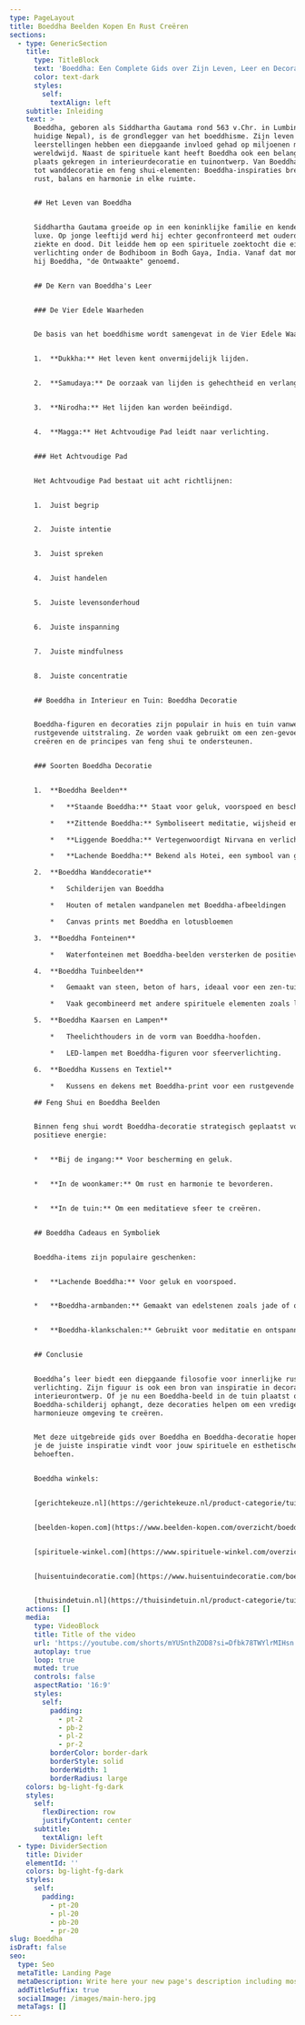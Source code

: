 ```yaml
---
type: PageLayout
title: Boeddha Beelden Kopen En Rust Creëren
sections:
  - type: GenericSection
    title:
      type: TitleBlock
      text: 'Boeddha: Een Complete Gids over Zijn Leven, Leer en Decoratie'
      color: text-dark
      styles:
        self:
          textAlign: left
    subtitle: Inleiding
    text: >
      Boeddha, geboren als Siddhartha Gautama rond 563 v.Chr. in Lumbini (het
      huidige Nepal), is de grondlegger van het boeddhisme. Zijn leven en
      leerstellingen hebben een diepgaande invloed gehad op miljoenen mensen
      wereldwijd. Naast de spirituele kant heeft Boeddha ook een belangrijke
      plaats gekregen in interieurdecoratie en tuinontwerp. Van Boeddha-beelden
      tot wanddecoratie en feng shui-elementen: Boeddha-inspiraties brengen
      rust, balans en harmonie in elke ruimte.


      ## Het Leven van Boeddha


      Siddhartha Gautama groeide op in een koninklijke familie en kende alleen
      luxe. Op jonge leeftijd werd hij echter geconfronteerd met ouderdom,
      ziekte en dood. Dit leidde hem op een spirituele zoektocht die eindigde in
      verlichting onder de Bodhiboom in Bodh Gaya, India. Vanaf dat moment werd
      hij Boeddha, "de Ontwaakte" genoemd.


      ## De Kern van Boeddha's Leer


      ### De Vier Edele Waarheden


      De basis van het boeddhisme wordt samengevat in de Vier Edele Waarheden:


      1.  **Dukkha:** Het leven kent onvermijdelijk lijden.


      2.  **Samudaya:** De oorzaak van lijden is gehechtheid en verlangen.


      3.  **Nirodha:** Het lijden kan worden beëindigd.


      4.  **Magga:** Het Achtvoudige Pad leidt naar verlichting.


      ### Het Achtvoudige Pad


      Het Achtvoudige Pad bestaat uit acht richtlijnen:


      1.  Juist begrip


      2.  Juiste intentie


      3.  Juist spreken


      4.  Juist handelen


      5.  Juiste levensonderhoud


      6.  Juiste inspanning


      7.  Juiste mindfulness


      8.  Juiste concentratie


      ## Boeddha in Interieur en Tuin: Boeddha Decoratie


      Boeddha-figuren en decoraties zijn populair in huis en tuin vanwege hun
      rustgevende uitstraling. Ze worden vaak gebruikt om een zen-gevoel te
      creëren en de principes van feng shui te ondersteunen.


      ### Soorten Boeddha Decoratie


      1.  **Boeddha Beelden**

          *   **Staande Boeddha:** Staat voor geluk, voorspoed en bescherming.

          *   **Zittende Boeddha:** Symboliseert meditatie, wijsheid en innerlijke vrede.

          *   **Liggende Boeddha:** Vertegenwoordigt Nirvana en verlichting.

          *   **Lachende Boeddha:** Bekend als Hotei, een symbool van geluk en welvaart.

      2.  **Boeddha Wanddecoratie**

          *   Schilderijen van Boeddha

          *   Houten of metalen wandpanelen met Boeddha-afbeeldingen

          *   Canvas prints met Boeddha en lotusbloemen

      3.  **Boeddha Fonteinen**

          *   Waterfonteinen met Boeddha-beelden versterken de positieve energie en harmonie.

      4.  **Boeddha Tuinbeelden**

          *   Gemaakt van steen, beton of hars, ideaal voor een zen-tuin.

          *   Vaak gecombineerd met andere spirituele elementen zoals lantaarns en pagodes.

      5.  **Boeddha Kaarsen en Lampen**

          *   Theelichthouders in de vorm van Boeddha-hoofden.

          *   LED-lampen met Boeddha-figuren voor sfeerverlichting.

      6.  **Boeddha Kussens en Textiel**

          *   Kussens en dekens met Boeddha-print voor een rustgevende uitstraling.

      ## Feng Shui en Boeddha Beelden


      Binnen feng shui wordt Boeddha-decoratie strategisch geplaatst voor
      positieve energie:


      *   **Bij de ingang:** Voor bescherming en geluk.


      *   **In de woonkamer:** Om rust en harmonie te bevorderen.


      *   **In de tuin:** Om een meditatieve sfeer te creëren.


      ## Boeddha Cadeaus en Symboliek


      Boeddha-items zijn populaire geschenken:


      *   **Lachende Boeddha:** Voor geluk en voorspoed.


      *   **Boeddha-armbanden:** Gemaakt van edelstenen zoals jade of obsidiaan.


      *   **Boeddha-klankschalen:** Gebruikt voor meditatie en ontspanning.


      ## Conclusie


      Boeddha’s leer biedt een diepgaande filosofie voor innerlijke rust en
      verlichting. Zijn figuur is ook een bron van inspiratie in decoratie en
      interieurontwerp. Of je nu een Boeddha-beeld in de tuin plaatst of een
      Boeddha-schilderij ophangt, deze decoraties helpen om een vredige en
      harmonieuze omgeving te creëren.


      Met deze uitgebreide gids over Boeddha en Boeddha-decoratie hopen we dat
      je de juiste inspiratie vindt voor jouw spirituele en esthetische
      behoeften.


      Boeddha winkels:


      [gerichtekeuze.nl](https://gerichtekeuze.nl/product-categorie/tuin-decoratie/boeddha/)


      [beelden-kopen.com](https://www.beelden-kopen.com/overzicht/boeddha-beelden/)


      [spirituele-winkel.com](https://www.spirituele-winkel.com/overzicht/boeddhabeelden/)


      [huisentuindecoratie.com](https://www.huisentuindecoratie.com/boeddhabeeld/)


      [thuisindetuin.nl](https://thuisindetuin.nl/product-categorie/tuin/tuindecoratie/tuinbeelden/boeddhabeelden/)
    actions: []
    media:
      type: VideoBlock
      title: Title of the video
      url: 'https://youtube.com/shorts/mYUSnthZOD8?si=Dfbk78TWYlrMIHsn'
      autoplay: true
      loop: true
      muted: true
      controls: false
      aspectRatio: '16:9'
      styles:
        self:
          padding:
            - pt-2
            - pb-2
            - pl-2
            - pr-2
          borderColor: border-dark
          borderStyle: solid
          borderWidth: 1
          borderRadius: large
    colors: bg-light-fg-dark
    styles:
      self:
        flexDirection: row
        justifyContent: center
      subtitle:
        textAlign: left
  - type: DividerSection
    title: Divider
    elementId: ''
    colors: bg-light-fg-dark
    styles:
      self:
        padding:
          - pt-20
          - pl-20
          - pb-20
          - pr-20
slug: Boeddha
isDraft: false
seo:
  type: Seo
  metaTitle: Landing Page
  metaDescription: Write here your new page's description including most relevant keywords.
  addTitleSuffix: true
  socialImage: /images/main-hero.jpg
  metaTags: []
---
```

